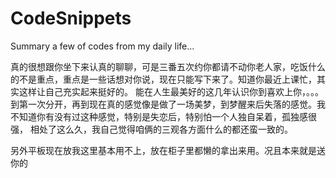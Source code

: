 # CodeSnippets

Summary a few of codes from my daily life...


真的很想跟你坐下来认真的聊聊，可是三番五次约你都请不动你老人家，吃饭什么的不是重点，重点是一些话想对你说，现在只能写下来了。知道你最近上课忙，其实这样让自己充实起来挺好的。
能在人生最美好的这几年认识你到喜欢上你，。。。到第一次分开，再到现在真的感觉像是做了一场美梦，到梦醒来后失落的感觉。我不知道你有没有过这种感觉，特别是失恋后，特别怕一个人独自呆着，孤独感很强，
相处了这么久，我自己觉得咱俩的三观各方面什么的都还蛮一致的。

另外平板现在放我这里基本用不上，放在柜子里都懒的拿出来用。况且本来就是送你的
